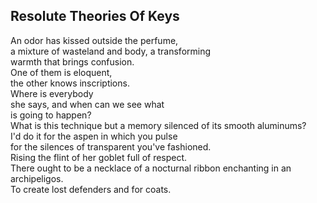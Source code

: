 Resolute Theories Of Keys
-------------------------
An odor has kissed outside the perfume,  
a mixture of wasteland and body, a transforming  
warmth that brings confusion.  
One of them is eloquent,  
the other knows inscriptions.  
Where is everybody  
she says, and when can we see what  
is going to happen?  
What is this technique but a memory silenced of its smooth aluminums?  
I'd do it for the aspen in which you pulse  
for the silences of transparent you've fashioned.  
Rising the flint of her goblet full of respect.  
There ought to be a necklace of a nocturnal ribbon enchanting in an archipeligos.  
To create lost defenders and for coats.  
